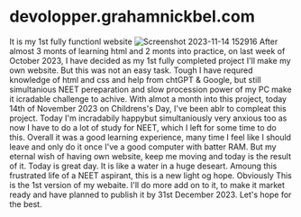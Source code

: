 # devolopper.grahamnickbel.com
It is my 1st fully functionl website
![Screenshot 2023-11-14 152916](https://github.com/grahamnickbel23/devolopper.grahamnickbel.com/assets/134581805/2b2acb7d-4d8c-4c41-875b-6c9e853705df)
After almost 3 monts of learning html and 2 monts into practice, on last week of October 2023, I have decided as my 1st fully completed project I'll make my own website. But this was not an easy task. Tough I have requred knowledge of html and css and help from chtGPT & Google, but still simultanious NEET pereparation and slow procession power of my PC make it icradable challenge to achive. 
With almot a month into this project, today 14th of November 2023 on Childrens's Day, I've been ablr to compleat this project. Today I'm incradabily happybut simultaniously very anxious too as now I have to do a lot of study for NEET, which I left for some time to do this. 
Overall it was a good learning experience, many time I feel like I should leave and only do it once I've a good computer with batter RAM. But my eternal wish of  having own website, keep me moving and today is the result of it. Today is great day. It is like a water in a huge deseart. Amoung this frustrated life of a NEET aspirant, this is a new light og hope.
Obviously This is the 1st version of my webaite. I'll do more add on to it, to make it market ready and have planned to publish it by 31st December 2023. Let's hope for the best.
